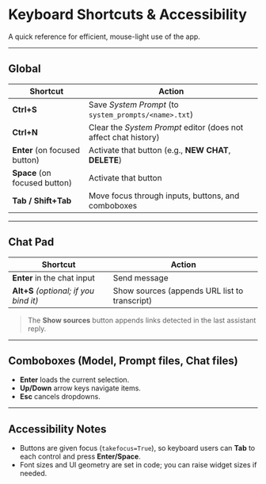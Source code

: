 # Keyboard Shortcuts & Accessibility

A quick reference for efficient, mouse-light use of the app.

---

## Global

| Shortcut | Action |
|---|---|
| **Ctrl+S** | Save *System Prompt* (to `system_prompts/<name>.txt`) |
| **Ctrl+N** | Clear the *System Prompt* editor (does not affect chat history) |
| **Enter** (on focused button) | Activate that button (e.g., **NEW CHAT**, **DELETE**) |
| **Space** (on focused button) | Activate that button |
| **Tab / Shift+Tab** | Move focus through inputs, buttons, and comboboxes |

---

## Chat Pad

| Shortcut | Action |
|---|---|
| **Enter** in the chat input | Send message |
| **Alt+S** *(optional; if you bind it)* | Show sources (appends URL list to transcript) |

> The **Show sources** button appends links detected in the last assistant reply.

---

## Comboboxes (Model, Prompt files, Chat files)

- **Enter** loads the current selection.
- **Up/Down** arrow keys navigate items.
- **Esc** cancels dropdowns.

---

## Accessibility Notes

- Buttons are given focus (`takefocus=True`), so keyboard users can **Tab** to each control and press **Enter/Space**.
- Font sizes and UI geometry are set in code; you can raise widget sizes if needed.

